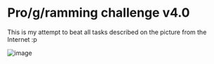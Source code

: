 # Pro/g/ramming challenge v4.0

This is my attempt to beat all tasks described on the picture from the Internet :p

![image](https://github.com/qiloz/prog-challenges/assets/96000847/70ba8faf-8213-43f5-802e-08e1df104660)
